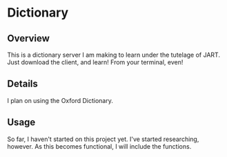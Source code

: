 # Dictionary #

## Overview ##

This is a dictionary server I am making to learn under the tutelage of JART. Just download the client, and learn! From your terminal, even!

## Details ##

I plan on using the Oxford Dictionary.

## Usage ##

So far, I haven't started on this project yet. I've started researching, however. As this becomes functional, I will include the functions.
